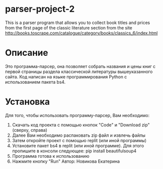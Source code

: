 # parser-project-2
This is a parser program that allows you to collect book titles and prices from the first page of the classic literature section from the site http://books.toscrape.com/catalogue/category/books/classics_6/index.html

# Описание

Это программа-парсер, она позволяет собрать названия и цены книг с первой страницы раздела классической литературы вышеуказанного сайта. Код написан на языке программирования Python с использованием пакета bs4.

# Установка

Для того, чтобы использовать программу-парсер, Вам необходимо:
  1) Скачать код проекта с помощью кнопок "Code" и "Download zip" (сверху, справа)
  2) Далее Вам необходимо распаковать zip файл и извлечь файлы
  3) Затем откройте проект с помощью replit (или иной программы)
  4) Установите пакет bs4 в replit (или иной программе). Для этого пропишите в консоли следующее: pip install beautifulsoup4
  5) Программа готова к использованию
  6) Нажмите кнопку "Run"
Автор: Новикова Екатерина
